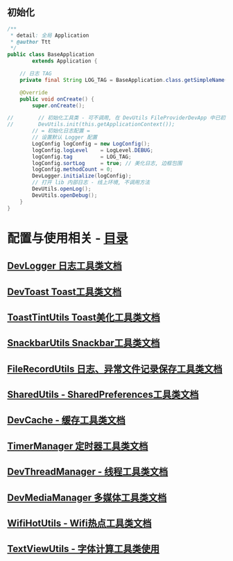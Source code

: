 ## 初始化

```java
/**
 * detail: 全局 Application
 * @author Ttt
 */
public class BaseApplication
        extends Application {

    // 日志 TAG
    private final String LOG_TAG = BaseApplication.class.getSimpleName();

    @Override
    public void onCreate() {
        super.onCreate();

//        // 初始化工具类 - 可不调用, 在 DevUtils FileProviderDevApp 中已初始化, 无需主动调用
//        DevUtils.init(this.getApplicationContext());
        // = 初始化日志配置 =
        // 设置默认 Logger 配置
        LogConfig logConfig = new LogConfig();
        logConfig.logLevel    = LogLevel.DEBUG;
        logConfig.tag         = LOG_TAG;
        logConfig.sortLog     = true; // 美化日志, 边框包围
        logConfig.methodCount = 0;
        DevLogger.initialize(logConfig);
        // 打开 lib 内部日志 - 线上环境, 不调用方法
        DevUtils.openLog();
        DevUtils.openDebug();
    }
}
```

# 配置与使用相关 - [目录][目录]

## [DevLogger 日志工具类文档][DevLogger 日志工具类文档]

## [DevToast Toast工具类文档][DevToast Toast工具类文档]

## [ToastTintUtils Toast美化工具类文档][ToastTintUtils Toast美化工具类文档]

## [SnackbarUtils Snackbar工具类文档][SnackbarUtils Snackbar工具类文档]

## [FileRecordUtils 日志、异常文件记录保存工具类文档][FileRecordUtils 日志、异常文件记录保存工具类文档]

## [SharedUtils - SharedPreferences工具类文档][SharedUtils - SharedPreferences工具类文档]

## [DevCache - 缓存工具类文档][DevCache - 缓存工具类文档]

## [TimerManager 定时器工具类文档][TimerManager 定时器工具类文档]

## [DevThreadManager - 线程工具类文档][DevThreadManager - 线程工具类文档]

## [DevMediaManager 多媒体工具类文档][DevMediaManager 多媒体工具类文档]

## [WifiHotUtils - Wifi热点工具类文档][WifiHotUtils - Wifi热点工具类文档]

## [TextViewUtils - 字体计算工具类使用][TextViewUtils - 字体计算工具类使用]






[目录]: https://github.com/afkT/DevUtils/blob/master/application/DevUtilsApp/src/main/java/utils_use
[DevLogger 日志工具类文档]: https://github.com/afkT/Resources/blob/master/utils_readme/logger/DevLogger.md
[DevToast Toast工具类文档]: https://github.com/afkT/Resources/blob/master/utils_readme/toast/DevToast.md
[ToastTintUtils Toast美化工具类文档]: https://github.com/afkT/Resources/blob/master/utils_readme/toast/ToastTintUtils.md
[SnackbarUtils Snackbar工具类文档]: https://github.com/afkT/Resources/blob/master/utils_readme/snackbar/SnackbarUtils.md
[FileRecordUtils 日志、异常文件记录保存工具类文档]: https://github.com/afkT/Resources/blob/master/utils_readme/record/FileRecord.md
[SharedUtils - SharedPreferences工具类文档]: https://github.com/afkT/Resources/blob/master/utils_readme/share/SharedUtils.md
[DevCache - 缓存工具类文档]: https://github.com/afkT/Resources/blob/master/utils_readme/cache/DevCache.md
[TimerManager 定时器工具类文档]: https://github.com/afkT/Resources/blob/master/utils_readme/timer/TimerManager.md
[DevThreadManager - 线程工具类文档]: https://github.com/afkT/Resources/blob/master/utils_readme/thread/DevThreadManager.md
[DevMediaManager 多媒体工具类文档]: https://github.com/afkT/Resources/blob/master/utils_readme/media/DevMediaManager.md
[WifiHotUtils - Wifi热点工具类文档]: https://github.com/afkT/Resources/blob/master/utils_readme/wifi/WifiHotUtils.md
[TextViewUtils - 字体计算工具类使用]: https://github.com/afkT/DevUtils/blob/master/application/DevUtilsApp/src/main/java/utils_use/text/TextCalcUse.java